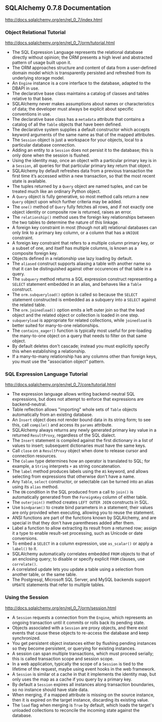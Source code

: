 ## SQLAlchemy 0.7.8 Documentation

http://docs.sqlalchemy.org/en/rel_0_7/index.html

### Object Relational Tutorial

http://docs.sqlalchemy.org/en/rel_0_7/orm/tutorial.html

* The SQL Expression Language represents the relational database directly without opinion; the ORM presents a high level and abstracted pattern of usage built upon it.
* The ORM approaches structure and content of data from a user-defined domain model which is transparently persisted and refreshed from its underlying storage model.
* An `Engine` instance is a core interface to the database, adapted to the DBAPI in use.
* The declarative base class maintains a catalog of classes and tables relative to that base.
* SQLAlchemy never makes assumptions about names or characteristics of data; the developer must always be explicit about specific conventions in use.
* The declarative base class has a `metadata` attribute that contains a catalog of all the `Table` objects that have been defined.
* The declarative system supplies a default constructor which accepts keyword arguments of the same name as that of the mapped attributes.
* The `Session` object is just a workspace for your objects, local to a particular database connection.
* Adding an entity to a `Session` does not persist it to the database; this is only done when the session is flushed.
* Using the identity map, once an object with a particular primary key is in a `Session`, all queries for that particular primary key return that object.
* SQLAlchemy by default refreshes data from a previous transaction the first time it’s accessed within a new transaction, so that the most recent state is available.
* The tuples returned by a `Query` object are named tuples, and can be treated much like an ordinary Python object.
* A `Query` object is fully generative, so most method calls return a new `Query` object upon which further criteria may be added.
* The `one()` method of `Query` fully fetches all rows, and if not exactly one object identity or composite row is returned, raises an error.
* The `relationship()` method uses the foreign key relationships between the two tables to determine the nature of this linkage.
* A foreign key constraint in most (though not all) relational databases can only link to a primary key column, or a column that has a `UNIQUE` constraint.
* A foreign key constraint that refers to a multiple column primary key, or a subset of one, and itself has multiple columns, is known as a composite foreign key.
* Objects defined in a relationship use lazy loading by default.
* The `aliased` construct supports aliasing a table with another name so that it can be distinguished against other occurences of that table in a query.
* The `subquery` method returns a SQL expression construct representing a `SELECT` statement embedded in an alias, and behaves like a `Table` construct.
* The `orm.subqueryload()` option is called so because the `SELECT` statement constructed is embedded as a subquery into a `SELECT` against the related table.
* The `orm.joinedload()` option emits a left outer join so that the lead object and the related object or collection is loaded in one step.
* `subqueryload` is appropriate for related collections, while `joinedload` is better suited for many-to-one relationships.
* The `contains_eager()` function is typically most useful for pre-loading the many-to-one object on a query that needs to filter on that same object.
* By default deletes don't cascade; instead you must explicitly specify this when establishing a relationship.
* If a many-to-many relationship has any columns other than foreign keys, you must use the "association object" pattern.

### SQL Expression Language Tutorial

http://docs.sqlalchemy.org/en/rel_0_7/core/tutorial.html

* The expression language allows writing backend-neutral SQL expressions, but does not attempt to enforce that expressions are backend-neutral.
* Table reflection allows "importing" whole sets of `Table` objects automatically from an existing database.
* An `Insert` object does not render bound data in its string form; to see this, call `compile()` and access its `params` attribute.
* SQLAlchemy always returns any newly generated primary key value in a returned `ResultProxy`, regardless of the SQL dialect.
* The `Insert` statement is compiled against the first dictionary in a list of values to insert; subsequent dictionaries must have the same keys.
* Call `close` on a `ResultProxy` object when done to release cursor and connection resources.
* The `Column` type determines how an operator is translated to SQL; for example, a `String` interprets `+` as string concatenation.
* The `label` method produces labels using the `AS` keyword, and allows selecting from expressions that otherwise don't have a name.
* Any `Table`, `select` constructor, or selectable can be turned into an alias using its `alias` method.
* The `ON` condition in the SQL produced from a call to `join()` is automatically generated from the `ForeignKey` column of either table.
* The `outerjoin()` method creates `LEFT OUTER JOIN` constructs in SQL.
* Use `bindparam()` to create bind parameters in a statement; their values are only provided when executing, allowing you to reuse the statement.
* ANSI functions are part of the functions known by SQLAlchemy, and are special in that they don't have parentheses added after them.
* Label a function to allow extracting its result from a returned row; assign it a type to enable result-set processing, such as Unicode or date conversions.
* To embed a `SELECT` in a column expression, use `as_scalar()` or apply a `label()` to it.
* SQLAlchemy automatically correlates embedded `FROM` objects to that of an enclosing query; to disable or specify explicit `FROM` clauses, use `correlate()`.
* A correlated update lets you update a table using a selection from another table, or the same table.
* The Postgresql, Microsoft SQL Server, and MySQL backends support `UPDATE` statements that refer to multiple tables.

### Using the Session

http://docs.sqlalchemy.org/en/rel_0_7/orm/session.html

* A `Session` requests a connection from the `Engine`, which represents an ongoing transaction until it commits or rolls back its pending state.
* Objects associated with a `Session` are proxy objects, and there exist events that cause these objects to re-access the database and keep synchronized.
* You get persistent object instances either by flushing pending instances so they become persistent, or querying for existing instances.
* A session can span multiple transactions, which must proceed serially; this is called transaction scope and session scope.
* In a web application, typically the scope of a `Session` is tied to the lifetime of the request, maybe using event hooks in the web framework.
* A `Session` is similar ot a cache in that it implements the identity map, but only uses the map as a cache if you query by a primary key.
* By default a `Session` expires all instances along transaction boundaries, so no instance should have stale data.
* When merging, if a mapped attribute is missing on the source instance, then it is expired on the target instance, discarding its existing value.
* The `load` flag when merging is `True` by default, which loads the target's unloaded collections to reconcile the incoming state against the database.

